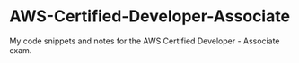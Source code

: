 # AWS-Certified-Developer-Associate
My code snippets and notes for the AWS Certified Developer - Associate exam.
